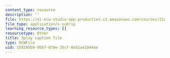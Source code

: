 ```yaml
---
content_type: resource
description: ''
file: https://ol-ocw-studio-app-production.s3.amazonaws.com/courses/21g-503-japanese-iii-fall-2019/158285b99bb7879e35cf8eb1ae1044ae_aDAsbWBTlvI.srt
file_type: application/x-subrip
learning_resource_types: []
resourcetype: Other
title: 3play caption file
type: OCWFile
uid: 158285b9-9bb7-879e-35cf-8eb1ae1044ae
---
```

